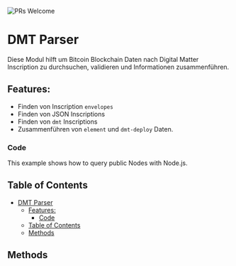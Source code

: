 ![PRs Welcome](https://img.shields.io/badge/PRs-welcome-brightgreen.svg)

# DMT Parser
Diese Modul hilft um Bitcoin Blockchain Daten nach Digital Matter Inscription zu durchsuchen, validieren und Informationen zusammenführen.


## Features:
- Finden von Inscription `envelopes`
- Finden von JSON Inscriptions
- Finden von `dmt` Inscriptions
- Zusammenführen von `element` und `dmt-deploy` Daten. 


### Code

This example shows how to query public Nodes with Node.js.

## Table of Contents
- [DMT Parser](#dmt-parser)
  - [Features:](#features)
    - [Code](#code)
  - [Table of Contents](#table-of-contents)
  - [Methods](#methods)


## Methods

